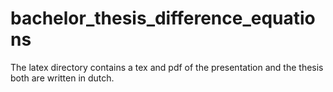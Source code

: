 # bachelor_thesis_difference_equations

The latex directory contains a tex and pdf of
the presentation and the thesis both are
written in dutch.
